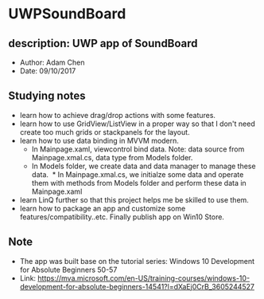 # UWPSoundBoard
## description: UWP app of SoundBoard
- Author: Adam Chen
- Date: 09/10/2017

## Studying notes
- learn how to achieve drag/drop actions with some features.
- learn how to use GridView/ListView in a proper way so that I don't need create too much grids or stackpanels for the layout.
- learn how to use data binding in MVVM modern. 
  * In Mainpage.xaml, viewcontrol bind data. Note: data source from Mainpage.xmal.cs, data type from Models folder.
  * In Models folder, we create data and data manager to manage these data.
  * In Mainpage.xmal.cs, we initialze some data and operate them with methods from Models folder and perform these data in Mainpage.xaml
- learn LinQ further so that this project helps me be skilled to use them.
- learn how to package an app and customize some features/compatibility..etc. Finally publish app on Win10 Store.

## Note
-  The app was built base on the tutorial series: Windows 10 Development for Absolute Beginners 50-57
- Link: https://mva.microsoft.com/en-US/training-courses/windows-10-development-for-absolute-beginners-14541?l=dXaEj0CrB_3605244527
